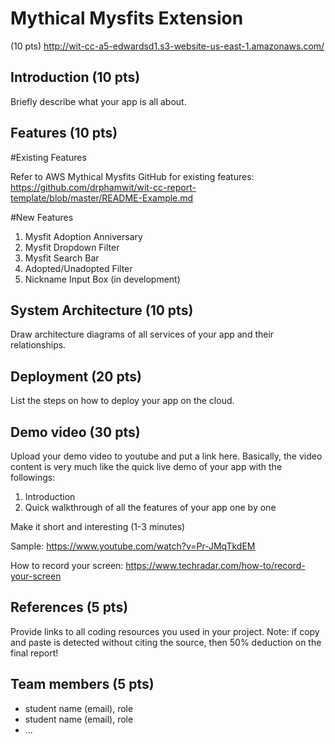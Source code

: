 # Mythical Mysfits Extension

(10 pts) http://wit-cc-a5-edwardsd1.s3-website-us-east-1.amazonaws.com/

## Introduction (10 pts)

Briefly describe what your app is all about.

## Features (10 pts)
#Existing Features

Refer to AWS Mythical Mysfits GitHub for existing features: https://github.com/drphamwit/wit-cc-report-template/blob/master/README-Example.md

#New Features
1. Mysfit Adoption Anniversary
2. Mysfit Dropdown Filter
3. Mysfit Search Bar
4. Adopted/Unadopted Filter
5. Nickname Input Box (in development)

## System Architecture (10 pts)
Draw architecture diagrams of all services of your app and their relationships.

## Deployment (20 pts)
List the steps on how to deploy your app on the cloud.

## Demo video (30 pts)

Upload your demo video to youtube and put a link here. Basically, the video content is very much like the quick live demo of your app with the followings:
1. Introduction
3. Quick walkthrough of all the features of your app one by one

Make it short and interesting (1-3 minutes)

Sample: https://www.youtube.com/watch?v=Pr-JMqTkdEM

How to record your screen: https://www.techradar.com/how-to/record-your-screen

## References (5 pts)

Provide links to all coding resources you used in your project. Note: if copy and paste is detected without citing the source, then 50% deduction on the final report!

## Team members (5 pts)

* student name (email), role
* student name (email), role
* ...

